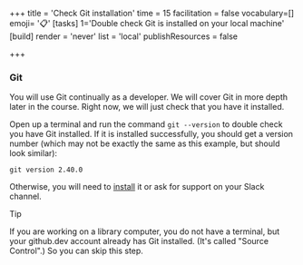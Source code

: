 +++
title = 'Check Git installation'
time = 15
facilitation = false
vocabulary=[]
emoji= '📋'
[tasks]
1='Double check Git is installed on your local machine'
[build]
  render = 'never'
  list = 'local'
  publishResources = false

+++

### Git

You will use Git continually as a developer. We will cover Git in more depth later in the course. Right now, we will just check that you have it installed.

Open up a terminal and run the command `git --version` to double check you have Git installed.
If it is installed successfully, you should get a version number (which may not be exactly the same as this example, but should look similar):

```
git version 2.40.0
```

Otherwise, you will need to [install](https://git-scm.com/book/en/v2/Getting-Started-Installing-Git) it or ask for support on your Slack channel.

> [!TIP]
> If you are working on a library computer, you do not have a terminal, but your github.dev account already has Git installed. (It's called "Source Control".) So you can skip this step.
